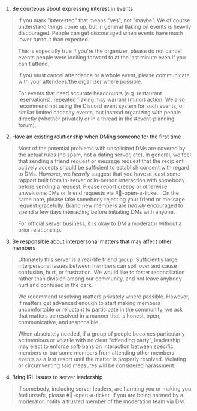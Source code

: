 1. Be courteous about expressing interest in events
> If you mark "interested" that means "yes", not "maybe". We of course understand things come up, but in general flaking on events is heavily discouraged. People can get discouraged when events have much lower turnout than expected. 
> 
> This is especially true if you're the organizer, please do not cancel events people were looking forward to at the last minute even if you can't attend.
>
> If you must cancel attendance or a whole event, please communicate with your attendees/the organizer where possible.
> 
> For events that need accurate headcounts (e.g. restaurant reservations), repeated flaking may warrant (minor) action. We also recommend not using the Discord event system for such events, or similar limited capacity events, but instead organizing with people directly (whether privately or in a thread in the #event-planning forum).

2. Have an existing relationship when DMing someone for the first time
> Most of the potential problems with unsolicited DMs are covered by the actual rules (no spam, not a dating server, etc). In general, we feel that sending a friend request or message request that the recipient actively accepts should be sufficient to establish consent with regard to DMs. However, we *heavily* suggest that you have at least some rapport built from in-server or in-person interaction with somebody before sending a request. Please report creepy or otherwise unwelcome DMs or friend requests via #🎫-open-a-ticket . On the same note, please take somebody rejecting your friend or message request gracefully. Brand new members are *heavily* encouraged to spend a few days interacting before initiating DMs with anyone.
> 
> For official server business, it is okay to DM a moderator without a prior relationship.

3. Be responsible about interpersonal matters that may affect other members
> Ultimately this server is a real-life friend group. Sufficiently large interpersonal issues between members can spill over and cause confusion, hurt, or frustration. We would like to foster reconciliation rather than division among our community, and not leave anybody hurt and confused in the dark.
> 
> We recommend resolving matters privately where possible. However, If matters get advanced enough to start making members uncomfortable or reluctant to participate in the community, we ask that matters be resolved in a manner that is honest, open, communicative, and responsible. 
> 
> When absolutely needed, if a group of people becomes particularly acrimonious or volatile with no clear "offending party", leadership may elect to enforce soft-bans on interaction between specific members or bar some members from attending other members' events as a last resort until the matter is properly resolved. Violating or circumventing said measures will be considered harassment.

4.  Bring IRL issues to server leadership 
> If somebody, including server leaders, are harming you or making you feel unsafe, please #🎫-open-a-ticket. If you are being harmed by a moderator, notify a trusted member of the moderation team via DM.